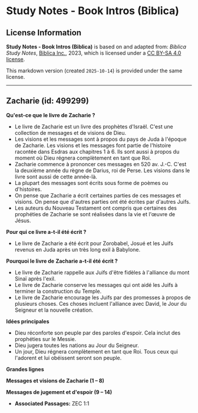 # Study Notes - Book Intros (Biblica)

## License Information

**Study Notes - Book Intros (Biblica)** is based on and adapted from: _Biblica Study Notes_, [Biblica Inc.](https://www.biblica.com/), 2023, which is licensed under a [CC BY-SA 4.0 license](https://creativecommons.org/licenses/by-sa/4.0/legalcode.en).

This markdown version (created `2025-10-14`) is provided under the same license.



--------------------------------

## Zacharie (id: 499299)

**Qu'est\-ce que le livre de Zacharie ?**

* Le livre de Zacharie est un livre des prophètes d'Israël. C'est une collection de messages et de visions de Dieu.
* Les visions et les messages sont à propos du pays de Juda à l'époque de Zacharie. Les visions et les messages font partie de l'histoire racontée dans Esdras aux chapitres 1 à 6\. Ils sont aussi à propos du moment où Dieu régnera complètement en tant que Roi.
* Zacharie commence à prononcer ces messages en 520 av. J.\-C. C'est la deuxième année du règne de Darius, roi de Perse. Les visions dans le livre sont aussi de cette année\-là.
* La plupart des messages sont écrits sous forme de poèmes ou d'histoires.
* On pense que Zacharie a écrit certaines parties de ces messages et visions. On pense que d'autres parties ont été écrites par d'autres Juifs.
* Les auteurs du Nouveau Testament ont compris que certaines des prophéties de Zacharie se sont réalisées dans la vie et l'œuvre de Jésus.

**Pour qui ce livre a\-t\-il été écrit ?**

* Le livre de Zacharie a été écrit pour Zorobabel, Josué et les Juifs revenus en Juda après un très long exil à Babylone.

**Pourquoi le livre de** **Zacharie a\-t\-il été écrit ?**

* Le livre de Zacharie rappelle aux Juifs d'être fidèles à l'alliance du mont Sinaï après l'exil.
* Le livre de Zacharie conserve les messages qui ont aidé les Juifs à terminer la construction du Temple.
* Le livre de Zacharie encourage les Juifs par des promesses à propos de plusieurs choses. Ces choses incluent l'alliance avec David, le Jour du Seigneur et la nouvelle création.

**Idées principales**

* Dieu réconforte son peuple par des paroles d'espoir. Cela inclut des prophéties sur le Messie.
* Dieu jugera toutes les nations au Jour du Seigneur.
* Un jour, Dieu régnera complètement en tant que Roi. Tous ceux qui l'adorent et lui obéissent seront son peuple.

**Grandes lignes**

**Messages et visions de Zacharie (1 – 8\)**

**Messages de jugement et d'espoir (9 – 14\)**

* **Associated Passages:** ZEC 1:1

